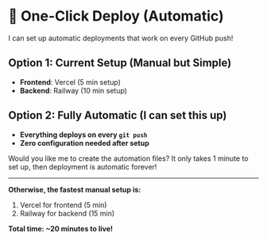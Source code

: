 # 🚀 One-Click Deploy (Automatic)

I can set up automatic deployments that work on every GitHub push!

## Option 1: Current Setup (Manual but Simple)
- **Frontend**: Vercel (5 min setup)
- **Backend**: Railway (10 min setup)

## Option 2: Fully Automatic (I can set this up)
- **Everything deploys on every `git push`**
- **Zero configuration needed after setup**

Would you like me to create the automation files? It only takes 1 minute to set up, then deployment is automatic forever!

---

**Otherwise, the fastest manual setup is:**
1. Vercel for frontend (5 min)
2. Railway for backend (15 min)

**Total time: ~20 minutes to live!**

